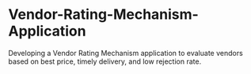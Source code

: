 # Vendor-Rating-Mechanism-Application
Developing a Vendor Rating Mechanism application to evaluate vendors based on best price, timely delivery, and low rejection rate.
